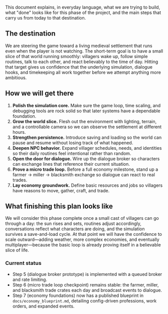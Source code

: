 
This document explains, in everyday language, what we are trying to build, what "done" looks like for this phase of the project, and the main steps that carry us from today to that destination.


## The destination
We are steering the game toward a living medieval settlement that runs even when the player is not watching. The short-term goal is to have a small slice of that world running smoothly: villagers wake up, follow simple routines, talk to each other, and react believably to the time of day. Hitting that target gives us confidence that the underlying simulation, dialogue hooks, and timekeeping all work together before we attempt anything more ambitious.

## How we will get there
1. **Polish the simulation core.** Make sure the game loop, time scaling, and debugging tools are rock solid so that later systems have a dependable foundation.
2. **Grow the world slice.** Flesh out the environment with lighting, terrain, and a controllable camera so we can observe the settlement at different hours.
3. **Strengthen persistence.** Introduce saving and loading so the world can pause and resume without losing track of what happened.
4. **Deepen NPC behavior.** Expand villager schedules, needs, and identities so their daily routines feel intentional rather than random.
5. **Open the door for dialogue.** Wire up the dialogue broker so characters can exchange lines that reference their current situation.
6. **Prove a micro trade loop.** Before a full economy milestone, stand up a farmer → miller → blacksmith exchange so dialogue can react to real trades.
7. **Lay economy groundwork.** Define basic resources and jobs so villagers have reasons to move, gather, craft, and trade.

## What finishing this plan looks like
We will consider this phase complete once a small cast of villagers can go through a day: the sun rises and sets, routines adjust accordingly, conversations reflect what characters are doing, and the simulation survives a save-and-load cycle. At that point we will have the confidence to scale outward—adding weather, more complex economies, and eventually multiplayer—because the basic loop is already proving itself in a believable slice of life.

### Current status
- Step 5 (dialogue broker prototype) is implemented with a queued broker and rate limiting.
- Step 6 (micro trade loop checkpoint) remains stable: the farmer, miller, and blacksmith trade crates each day and broadcast events to dialogue.
- Step 7 (economy foundations) now has a published blueprint in `docs/economy_blueprint.md`, detailing config-driven professions, work orders, and expanded events.
